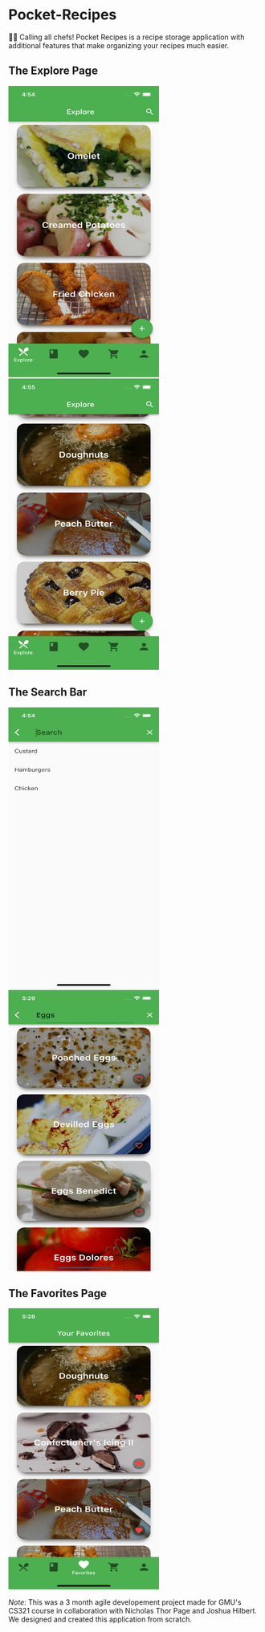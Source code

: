 # Pocket-Recipes
👨‍🍳 Calling all chefs! Pocket Recipes is a recipe storage application with additional features that make organizing your recipes much easier.


## The Explore Page
<img src="https://github.com/HansonSoftware/Pocket-Recipes/blob/main/DemoPhotos/ExplorePageNotSignedIn.png" width="300" height="580"/>
<img src="https://github.com/HansonSoftware/Pocket-Recipes/blob/main/DemoPhotos/ExplorePageNotSignedIn2.png" width="300" height="580"/>
<br>

## The Search Bar
<img src="https://github.com/HansonSoftware/Pocket-Recipes/blob/main/DemoPhotos/SearchBar.png" width="300" height="560"/>
<img src="https://github.com/HansonSoftware/Pocket-Recipes/blob/main/DemoPhotos/SearchForEggs.png" width="300" height="560"/>
<br>

## The Favorites Page
<img src="https://github.com/HansonSoftware/Pocket-Recipes/blob/main/DemoPhotos/FavoritesPage.png" width="300" height="560"/>

<br>

*Note*: This was a 3 month agile developement project made for GMU's CS321 course in collaboration with Nicholas Thor Page and Joshua Hilbert.
We designed and created this application from scratch.
